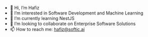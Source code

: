 - 👋 Hi, I’m Hafiz
- 👀 I’m interested in Software Development and Machine Learning
- 🌱 I’m currently learning NestJS
- 💞️ I’m looking to collaborate on Enterprise Software Solutions
- 📫 How to reach me: hafiz@softic.ai

<!---
hafiz-softic/hafiz-softic is a ✨ special ✨ repository because its `README.md` (this file) appears on your GitHub profile.
You can click the Preview link to take a look at your changes.
--->
